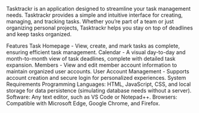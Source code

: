 Tasktrackr is an application designed to streamline your task management needs. Tasktrackr provides a simple and intuitive interface for creating, managing, and tracking tasks. Whether you’re part of a team or just organizing personal projects, Tasktrackr helps you stay on top of deadlines and keep tasks organized.

Features
Task Homepage - View, create, and mark tasks as complete, ensuring efficient task management.
Calendar - A visual day-to-day and month-to-month view of task deadlines, complete with detailed task expansion.
Members - View and edit member account information to maintain organized user accounts.
User Account Management - Supports account creation and secure login for personalized experiences.
System Requirements
Programming Languages: HTML, JavaScript, CSS, and local storage for data persistence (simulating database needs without a server).
Software: Any text editor, such as VS Code or Notepad++.
Browsers: Compatible with Microsoft Edge, Google Chrome, and Firefox.
